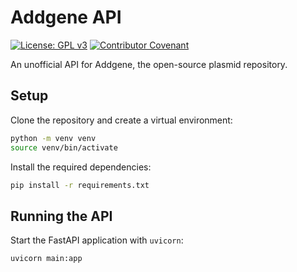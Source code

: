 # Addgene API

[![License: GPL v3](https://img.shields.io/badge/License-GPLv3-blue.svg)](https://www.gnu.org/licenses/gpl-3.0)
[![Contributor Covenant](https://img.shields.io/badge/Contributor%20Covenant-2.1-4baaaa.svg)](CODE_OF_CONDUCT.md)

An unofficial API for Addgene, the open-source plasmid repository.

## Setup

Clone the repository and create a virtual environment:

```bash
python -m venv venv
source venv/bin/activate
```

Install the required dependencies:

```bash
pip install -r requirements.txt
```

## Running the API

Start the FastAPI application with `uvicorn`:

```bash
uvicorn main:app
```
